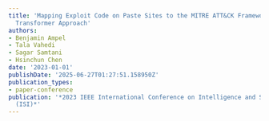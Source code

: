 ```yaml
---
title: 'Mapping Exploit Code on Paste Sites to the MITRE ATT&CK Framework: A Multi-label
  Transformer Approach'
authors:
- Benjamin Ampel
- Tala Vahedi
- Sagar Samtani
- Hsinchun Chen
date: '2023-01-01'
publishDate: '2025-06-27T01:27:51.158950Z'
publication_types:
- paper-conference
publication: '*2023 IEEE International Conference on Intelligence and Security Informatics
  (ISI)*'
---
```

